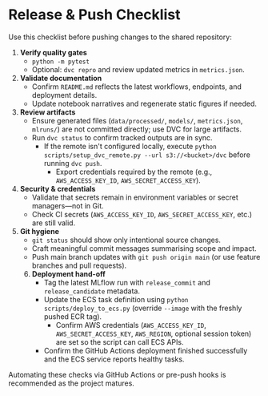 # Release & Push Checklist

Use this checklist before pushing changes to the shared repository:

1. **Verify quality gates**
   - `python -m pytest`
   - Optional: `dvc repro` and review updated metrics in `metrics.json`.
2. **Validate documentation**
   - Confirm `README.md` reflects the latest workflows, endpoints, and deployment details.
   - Update notebook narratives and regenerate static figures if needed.
3. **Review artifacts**
   - Ensure generated files (`data/processed/`, `models/`, `metrics.json`, `mlruns/`) are not committed directly; use DVC for large artifacts.
   - Run `dvc status` to confirm tracked outputs are in sync.
      - If the remote isn't configured locally, execute `python scripts/setup_dvc_remote.py --url s3://<bucket>/dvc` before running `dvc push`.
         - Export credentials required by the remote (e.g., `AWS_ACCESS_KEY_ID`, `AWS_SECRET_ACCESS_KEY`).
4. **Security & credentials**
   - Validate that secrets remain in environment variables or secret managers—not in Git.
   - Check CI secrets (`AWS_ACCESS_KEY_ID`, `AWS_SECRET_ACCESS_KEY`, etc.) are still valid.
5. **Git hygiene**
   - `git status` should show only intentional source changes.
   - Craft meaningful commit messages summarising scope and impact.
   - Push main branch updates with `git push origin main` (or use feature branches and pull requests).
   6. **Deployment hand-off**
      - Tag the latest MLflow run with `release_commit` and `release_candidate` metadata.
      - Update the ECS task definition using `python scripts/deploy_to_ecs.py` (override `--image` with the freshly pushed ECR tag).
         - Confirm AWS credentials (`AWS_ACCESS_KEY_ID`, `AWS_SECRET_ACCESS_KEY`, `AWS_REGION`, optional session token) are set so the script can call ECS APIs.
      - Confirm the GitHub Actions deployment finished successfully and the ECS service reports healthy tasks.

Automating these checks via GitHub Actions or pre-push hooks is recommended as the project matures.
